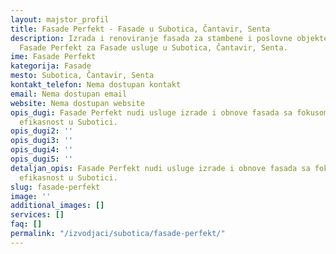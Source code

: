 ```yaml
---
layout: majstor_profil
title: Fasade Perfekt - Fasade u Subotica, Čantavir, Senta
description: Izrada i renoviranje fasada za stambene i poslovne objekte. Pronađite
  Fasade Perfekt za Fasade usluge u Subotica, Čantavir, Senta.
ime: Fasade Perfekt
kategorija: Fasade
mesto: Subotica, Čantavir, Senta
kontakt_telefon: Nema dostupan kontakt
email: Nema dostupan email
website: Nema dostupan website
opis_dugi: Fasade Perfekt nudi usluge izrade i obnove fasada sa fokusom na energetsku
  efikasnost u Subotici.
opis_dugi2: ''
opis_dugi3: ''
opis_dugi4: ''
opis_dugi5: ''
detaljan_opis: Fasade Perfekt nudi usluge izrade i obnove fasada sa fokusom na energetsku
  efikasnost u Subotici.
slug: fasade-perfekt
image: ''
additional_images: []
services: []
faq: []
permalink: "/izvodjaci/subotica/fasade-perfekt/"
---
```


